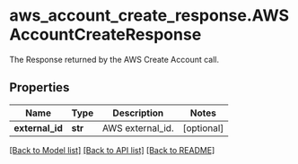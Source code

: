 # aws_account_create_response.AWSAccountCreateResponse

The Response returned by the AWS Create Account call.
## Properties
Name | Type | Description | Notes
------------ | ------------- | ------------- | -------------
**external_id** | **str** | AWS external_id. | [optional] 

[[Back to Model list]](README.md#documentation-for-models) [[Back to API list]](README.md#documentation-for-api-endpoints) [[Back to README]](README.md)


